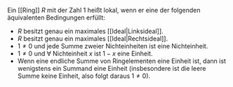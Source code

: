 Ein [[Ring]] $R$ mit der Zahl $1$ heißt lokal, wenn er eine der folgenden äquivalenten Bedingungen erfüllt:
- $R$ besitzt genau ein maximales [[Ideal|Linksideal]].
- $R$ besitzt genau ein maximales [[Ideal|Rechtsideal]].
- $1 \neq 0$ und jede Summe zweier Nichteinheiten ist eine Nichteinheit.
- $1 \neq 0$ und $\forall$ Nichteinheit $x$ ist $1-x$ eine Einheit.
- Wenn eine endliche Summe von Ringelementen eine Einheit ist, dann ist wenigstens ein Summand eine Einheit (insbesondere ist die leere Summe keine Einheit, also folgt daraus $1 \neq 0$).